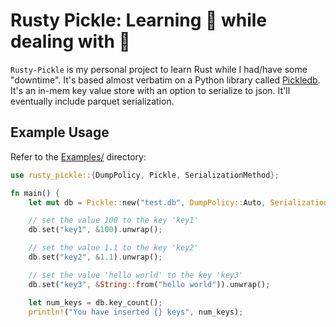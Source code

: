 # Rusty Pickle: Learning :crab: while dealing with :crab:

`Rusty-Pickle` is my personal project to learn Rust while I had/have some "downtime". 
It's based almost verbatim on a Python library called [Pickledb](https://pypi.org/project/pickleDB/).
It's an in-mem key value store with an option to serialize to json.
It'll eventually include parquet serialization. 

## Example Usage 
Refer to the [Examples/](https://github.com/idclark/rusty-pickle/examples/) directory:

``` rust
use rusty_pickle::{DumpPolicy, Pickle, SerializationMethod};

fn main() {
    let mut db = Pickle::new("test.db", DumpPolicy::Auto, SerializationMethod::Json);

    // set the value 100 to the key 'key1'
    db.set("key1", &100).unwrap();

    // set the value 1.1 to the key 'key2'
    db.set("key2", &1.1).unwrap();

    // set the value 'hello world' to the key 'key3'
    db.set("key3", &String::from("hello world")).unwrap();

    let num_keys = db.key_count();
    println!("You have inserted {} keys", num_keys);

```
